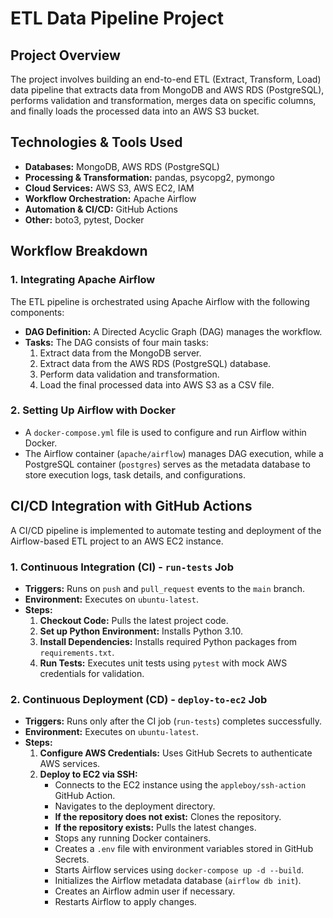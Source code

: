 # ETL Data Pipeline Project

## Project Overview

The project involves building an end-to-end ETL (Extract, Transform, Load) data pipeline that extracts data from MongoDB and AWS RDS (PostgreSQL), performs validation and transformation, merges data on specific columns, and finally loads the processed data into an AWS S3 bucket.

## Technologies & Tools Used

- **Databases:** MongoDB, AWS RDS (PostgreSQL)
- **Processing & Transformation:** pandas, psycopg2, pymongo
- **Cloud Services:** AWS S3, AWS EC2, IAM
- **Workflow Orchestration:** Apache Airflow
- **Automation & CI/CD:** GitHub Actions
- **Other:** boto3, pytest, Docker

## Workflow Breakdown

### 1. Integrating Apache Airflow

The ETL pipeline is orchestrated using Apache Airflow with the following components:

- **DAG Definition:** A Directed Acyclic Graph (DAG) manages the workflow.
- **Tasks:** The DAG consists of four main tasks:
  1. Extract data from the MongoDB server.
  2. Extract data from the AWS RDS (PostgreSQL) database.
  3. Perform data validation and transformation.
  4. Load the final processed data into AWS S3 as a CSV file.

### 2. Setting Up Airflow with Docker

- A `docker-compose.yml` file is used to configure and run Airflow within Docker.
- The Airflow container (`apache/airflow`) manages DAG execution, while a PostgreSQL container (`postgres`) serves as the metadata database to store execution logs, task details, and configurations.

## CI/CD Integration with GitHub Actions

A CI/CD pipeline is implemented to automate testing and deployment of the Airflow-based ETL project to an AWS EC2 instance.

### 1. Continuous Integration (CI) - `run-tests` Job

- **Triggers:** Runs on `push` and `pull_request` events to the `main` branch.
- **Environment:** Executes on `ubuntu-latest`.
- **Steps:**
  1. **Checkout Code:** Pulls the latest project code.
  2. **Set up Python Environment:** Installs Python 3.10.
  3. **Install Dependencies:** Installs required Python packages from `requirements.txt`.
  4. **Run Tests:** Executes unit tests using `pytest` with mock AWS credentials for validation.

### 2. Continuous Deployment (CD) - `deploy-to-ec2` Job

- **Triggers:** Runs only after the CI job (`run-tests`) completes successfully.
- **Environment:** Executes on `ubuntu-latest`.
- **Steps:**
  1. **Configure AWS Credentials:** Uses GitHub Secrets to authenticate AWS services.
  2. **Deploy to EC2 via SSH:**
     - Connects to the EC2 instance using the `appleboy/ssh-action` GitHub Action.
     - Navigates to the deployment directory.
     - **If the repository does not exist:** Clones the repository.
     - **If the repository exists:** Pulls the latest changes.
     - Stops any running Docker containers.
     - Creates a `.env` file with environment variables stored in GitHub Secrets.
     - Starts Airflow services using `docker-compose up -d --build`.
     - Initializes the Airflow metadata database (`airflow db init`).
     - Creates an Airflow admin user if necessary.
     - Restarts Airflow to apply changes.

